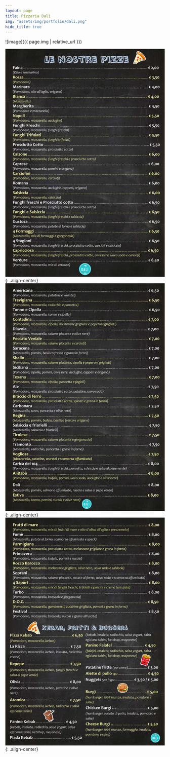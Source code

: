 ```yaml
---
layout: page
title: Pizzeria Dalì
img: "assets/img/portfolio/dali.png"
hide_title: true
---
```


![image]({{ page.img | relative_url }})

![center-aligned-image](assets/img/menu/dali1.jpg){: .align-center}
![center-aligned-image](assets/img/menu/dali2.jpg){: .align-center}
![center-aligned-image](assets/img/menu/dali3.jpg){: .align-center}
